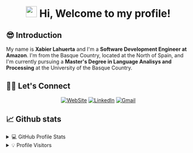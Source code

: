 <h1 align="center">
  <img src="https://media.giphy.com/media/hvRJCLFzcasrR4ia7z/giphy.gif" width="30">
  Hi, Welcome to my profile!
</h1>

## 😎 Introduction

My name is __Xabier Lahuerta__ and I'm a __Software Development Engineer at Amazon__. I'm from the Basque Country, located at the North of Spain, and I'm currently pursuing a __Master's Degree in Language Analisys and Processing__ at the University of the Basque Country.

## 🙋‍♂️ Let's Connect
<div align="center">
  <a href="https://xabilahu.github.io" target="_blank"><img src="https://img.icons8.com/stickers/64/domain.png" title="WebSite" alt="WebSite"/></a>
  <a href="https://www.linkedin.com/in/xlahuerta/" target="_blank"><img src="https://img.icons8.com/stickers/64/linkedin.png" title="Linkedin Profile" alt="LinkedIn"/></a>
  <a href="mailto:xlahuerta@protonmail.com" target="_blank"><img src="https://img.icons8.com/stickers/64/new-post.png" title="Email Me:" alt="Gmail"/></a>
</div>

## 📈 Github stats

<details>
  <summary>💻 GitHub Profile Stats</summary>
  </br>
  <img alt="profile summary" src="https://github-readme-stats.vercel.app/api?username=xabilahu&show_icons=true">
  </br>
  <img alt="top languages" src="https://github-readme-stats.vercel.app/api/top-langs/?username=xabilahu&layout=compact">
</details>

<details>
  <summary>💡 Profile Visitors</summary>
  </br>
  <img alt="visitors counter" src="https://komarev.com/ghpvc/?username=xabilahu&color=5319e7&style=flat">
</details>
